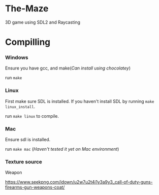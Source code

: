 # The-Maze
3D game using SDL2 and  Raycasting


# Compilling

### Windows

Ensure you have gcc, and make(*Can install using chocolatey*)

run `make`

### Linux

First make sure SDL is installed. If you haven't install SDL by running `make linux_install`.

run `make linux` to compile.

### Mac

Ensure sdl is installed.

run `make mac` (*Haven't tested it yet on Mac environment*)

### Texture source

Weapon

https://www.seekpng.com/idown/u2w7u2t4i1y3a9y3_call-of-duty-guns-firearms-gun-weapons-coat/
